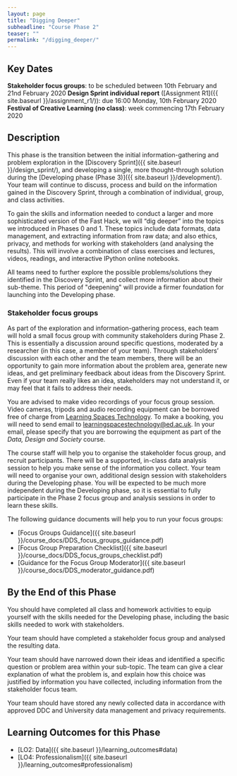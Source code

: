 ```yaml
---
layout: page
title: "Digging Deeper"
subheadline: "Course Phase 2"
teaser: ""
permalink: "/digging_deeper/"
---
```



## Key Dates

**Stakeholder focus groups**: to be scheduled between 10th February and 21nd February 2020 
**Design Sprint individual report** ([Assignment R1]({{ site.baseurl }}/assignment_r1/)): due 16:00 Monday, 10th February 2020   
**Festival of Creative Learning (no class)**: week commencing 17th February 2020

## Description

This phase is the transition between the initial information-gathering and problem exploration in the  [Discovery Sprint]({{ site.baseurl }}/design_sprint/), and developing a single, more thought-through solution during the [Developing phase (Phase 3)]({{ site.baseurl }}/development/). Your team will continue to discuss, process and build on the information gained in the Discovery Sprint, through a combination of individual, group, and class activities.

To gain the skills and information needed to conduct a larger and more sophisticated version of the Fast Hack, we will “dig deeper” into the topics we introduced in Phases 0 and 1. These topics include data formats, data management, and extracting information from raw data; and also ethics, privacy, and methods for working with stakeholders (and analysing the results). This will involve a combination of class exercises and lectures, videos, readings, and interactive IPython online notebooks. 

All teams need to further explore the possible problems/solutions they identified in the Discovery Sprint, and collect more information about their sub-theme. This period of "deepening" will provide a firmer foundation for launching into the Developing phase.

### Stakeholder focus groups

As part of the exploration and information-gathering process, each team will hold a small focus group with community stakeholders during Phase 2. This is essentially a discussion around specific questions, moderated by a researcher (in this case, a member of your team). Through stakeholders’ discussion with each other and the team members, there will be an opportunity to gain more information about the problem area, generate new ideas, and get preliminary feedback about ideas from the Discovery Sprint. Even if your team really likes an idea, stakeholders may not understand it, or may feel that it fails to address their needs. 

You are advised to make video recordings of your focus group session. Video cameras, tripods and audio recording equipment can be borrowed free of charge from [Learning Spaces Technology](http://www.ed.ac.uk/information-services/computing/audio-visual-multi-media/audio-visual-loans/student-loans). To make a booking, you will need to send email to [learningspacestechnology@ed.ac.uk](mailto:learningspacestechnology@ed.ac.uk). In your email, please specify that you are borrowing the equipment as part of the *Data, Design and Society* course.

The course staff will help you to organise the stakeholder focus group, and recruit participants. There will be a supported, in-class data analysis session to help you make sense of the information you collect. Your team will need to organise your own, additional design session with stakeholders during the Developing phase. You will be expected to be much more independent during the Developing phase, so it is essential to fully participate in the Phase 2 focus group and analysis sessions in order to learn these skills.

The following guidance documents will help you to run your focus groups:

* [Focus Groups Guidance]({{ site.baseurl }}/course_docs/DDS_focus_groups_guidance.pdf)
* [Focus Group Preparation Checklist]({{ site.baseurl }}/course_docs/DDS_focus_groups_checklist.pdf)
* [Guidance for the Focus Group Moderator]({{ site.baseurl }}/course_docs/DDS_moderator_guidance.pdf)



## By the End of this Phase

You should have completed all class and homework activities to equip yourself with the skills needed for the Developing phase, including the basic skills needed to work with stakeholders.

Your team should have completed a stakeholder focus group and analysed the resulting data.

Your team should have narrowed down their ideas and identified a specific question or problem area within your sub-topic. The team can give a clear explanation of what the problem is, and explain how this choice was justified by information you have collected, including information from the stakeholder focus team.

Your team should have stored any newly collected data in accordance with approved DDC and University data management and privacy requirements. 


## Learning Outcomes for this Phase

* [LO2: Data]({{ site.baseurl }}/learning_outcomes#data)
* [LO4: Professionalism]({{ site.baseurl }}/learning_outcomes#professionalism)
